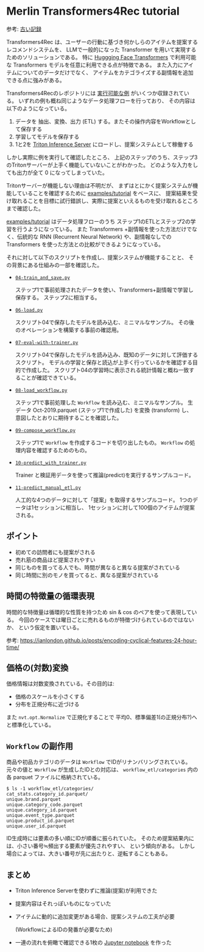 # Merlin Transformers4Rec tutorial

参考: [古い記録](./README.md)

Transformers4Rec は、ユーザーの行動に基づき何かしらのアイテムを提案するレコメンドシステムを、
LLMで一般的になった Transformer を用いて実現するためのソリューションである。
特に [Huggging Face Transformers][hf_transformers] で利用可能な Transformers モデルを任意に利用できる点が特徴である。
また入力にアイテムについてのデータだけでなく、
アイテムをカテゴライズする副情報を追加できる点に強みがある。

[hf_transformers]:https://huggingface.co/docs/transformers/ja/index

Transformers4Recのレポジトリには [実行可能な例][t4rec_examples] がいくつか収録されている。
いずれの例も概ね同じようなデータ処理フローを行っており、
その内容は以下のようになっている。

1. データを 抽出、変換、出力 (ETL) する。またその操作内容をWorkflowとして保存する
2. 学習してモデルを保存する
3. 1と2を [Triton Inference Server][triton] にロードし、提案システムとして稼働する

しかし実際に例を実行して確認したところ、
上記のステップのうち、ステップ3のTritonサーバーが上手く機能していないことがわかった。
どのような入力をしても出力が全て 0 になってしまっていた。

Tritonサーバーが機能しない理由は不明だが、
まずはとにかく提案システムが機能していることを確認するために [examples/tutorial][tutorial] をベースに、
提案結果を受け取れることを目標に試行錯誤し、実際に提案といえるものを受け取れるところまで確認した。

[t4rec_examples]:https://github.com/NVIDIA-Merlin/Transformers4Rec/tree/main/examples
[triton]:https://github.com/triton-inference-server/server
[tutorial]:https://github.com/NVIDIA-Merlin/Transformers4Rec/tree/main/examples/tutorial

[examples/tutorial][tutorial] はデータ処理フローのうち
ステップ1のETLとステップ2の学習を行うようになっている。
また Transformers +副情報を使った方法だけでなく、伝統的な RNN (Recurrent Neural Network) や、副情報なしでの Transformers を使った方法との比較ができるようになっている。

それに対して以下のスクリプトを作成し、提案システムが機能することと、
その背景にある仕組みの一部を確認した。

* [`04-train_and_save.py`](./04-train_and_save.py)

    ステップ1で事前処理されたデータを使い、Transformers+副情報で学習し保存する。
    ステップ2に相当する。

* [`06-load.py`](./06-load.py)

    スクリプト04で保存したモデルを読み込む、ミニマルなサンプル。
    その後のオペレーションを構築する事前の確認用。

* [`07-eval-with-trainer.py`](./07-eval-with-trainer.py)

    スクリプト04で保存したモデルを読み込み、既知のデータに対して評価するスクリプト。
    モデルの学習と保存と読込が上手く行っているかを確認する目的で作成した。
    スクリプト04の学習時に表示される統計情報と概ね一致することが確認できている。

* [`08-load_workflow.py`](./08-load_workflow.py)

    ステップ1で事前処理した `Workflow` を読み込む、ミニマルなサンプル。
    生データ Oct-2019.parquet (ステップ1で作成した) を変換 (transform) し、
    意図したとおりに期待することを確認した。

* [`09-compose_workflow.py`](./09-compose_workflow.py)

    ステップ1で `Workflow` を作成するコードを切り出したもの。
    `Workflow` の処理内容を確認するためのもの。

* [`10-predict_with_trainer.py`](./10-predict_with_trainer.py)

    Trainer と検証用データを使って推論(predict)を実行するサンプルコード。

* [`11-predict_manual_etl.py`](./11-predict_manual_etl.py)

    人工的な4つのデータに対して「提案」を取得するサンプルコード。
    1つのデータは1セッションに相当し、
    1セッションに対して100個のアイテムが提案される。

## ポイント

*   初めての訪問者にも提案がされる
*   売れ筋の商品ほど提案されやすい
*   同じものを買ってる人でも、時間が異なると異なる提案がされている
*   同じ時間に別のモノを買ってると、異なる提案がされている

## 時間の特徴量の循環表現

時間的な特徴量は循環的な性質を持つため sin & cos のペアを使って表現している。
今回のケースでは曜日ごとに売れるものが特徴づけられているのではないか、
という仮定を置いている。

参考: https://ianlondon.github.io/posts/encoding-cyclical-features-24-hour-time/

## 価格の(対数)変換

価格情報は対数変換されている。その目的は:

* 価格のスケールを小さくする
* 分布を正規分布に近づける

また `nvt.opt.Normalize` で正規化することで
平均0、標準偏差1(の正規分布?)へと標準化している。

## `Workflow` の副作用

商品や初品カテゴリのデータは `Workflow` でIDがリナンバリングされている。
元々の値と `Workflow` が生成したIDとの対応は、
`workflow_etl/categories` 内の各 parquet ファイルに格納されている。

```console
$ ls -1 workflow_etl/categories/
cat_stats.category_id.parquet/
unique.brand.parquet
unique.category_code.parquet
unique.category_id.parquet
unique.event_type.parquet
unique.product_id.parquet
unique.user_id.parquet
```

ID生成時には要素の多い順にIDが順番に振られていた。
そのため提案結果内には、小さい番号≒頻出する要素が優先されやすい、
という傾向がある。
しかし場合によっては、大きい番号が先に出たりと、逆転することもある。

## まとめ

*   Triton Inference Serverを使わずに推論(提案)が利用できた
*   提案内容はそれっぽいものになっていた
*   アイテムに動的に追加変更がある場合、提案システムの工夫が必要

    (WorkflowによるIDの発番が必要なため)

*   一連の流れを俯瞰で確認できる1枚の [Jupyter notebook](./notebook/trial.ipynb) を作った
